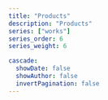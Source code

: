 ```yaml
---
title: "Products"
description: "Products"
series: ["works"]
series_order: 6
series_weight: 6

cascade:
  showDate: false
  showAuthor: false
  invertPagination: false
---
```

